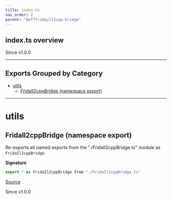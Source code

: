 ```yaml
---
title: index.ts
nav_order: 2
parent: "@efffrida/il2cpp-bridge"
---
```


## index.ts overview

Since v1.0.0

---

## Exports Grouped by Category

- [utils](#utils)
  - [FridaIl2cppBridge (namespace export)](#fridail2cppbridge-namespace-export)

---

# utils

## FridaIl2cppBridge (namespace export)

Re-exports all named exports from the "./FridaIl2cppBridge.ts" module as `FridaIl2cppBridge`.

**Signature**

```ts
export * as FridaIl2cppBridge from "./FridaIl2cppBridge.ts"
```

[Source](https://github.com/leonitousconforti/efffrida/packages/il2cpp-bridge/blob/main/src/index.ts#L10)

Since v1.0.0
